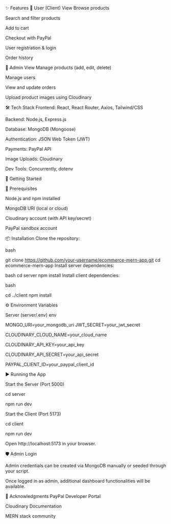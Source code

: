 ✨ Features
🧑 User (Client) View
Browse products

Search and filter products

Add to cart

Checkout with PayPal

User registration & login

Order history

🔑 Admin View
Manage products (add, edit, delete)

Manage users

View and update orders

Upload product images using Cloudinary

🛠️ Tech Stack
Frontend: React, React Router, Axios, Tailwind/CSS

Backend: Node.js, Express.js

Database: MongoDB (Mongoose)

Authentication: JSON Web Token (JWT)

Payments: PayPal API

Image Uploads: Cloudinary

Dev Tools: Concurrently, dotenv

🚀 Getting Started

🔧 Prerequisites

Node.js and npm installed

MongoDB URI (local or cloud)

Cloudinary account (with API key/secret)

PayPal sandbox account

📦 Installation
Clone the repository:

bash

git clone https://github.com/your-username/ecommerce-mern-app.git
cd ecommerce-mern-app
Install server dependencies:

bash
cd server
npm install
Install client dependencies:

bash

cd ../client
npm install

⚙️ Environment Variables

Server (server/.env)
env

MONGO_URI=your_mongodb_uri
JWT_SECRET=your_jwt_secret

CLOUDINARY_CLOUD_NAME=your_cloud_name

CLOUDINARY_API_KEY=your_api_key

CLOUDINARY_API_SECRET=your_api_secret

PAYPAL_CLIENT_ID=your_paypal_client_id

▶️ Running the App

Start the Server (Port 5000)

cd server

npm run dev

Start the Client (Port 5173)

cd client

npm run dev

Open http://localhost:5173 in your browser.

🛡️ Admin Login

Admin credentials can be created via MongoDB manually or seeded through your script.

Once logged in as admin, additional dashboard functionalities will be available.



🙌 Acknowledgments
PayPal Developer Portal

Cloudinary Documentation

MERN stack community

